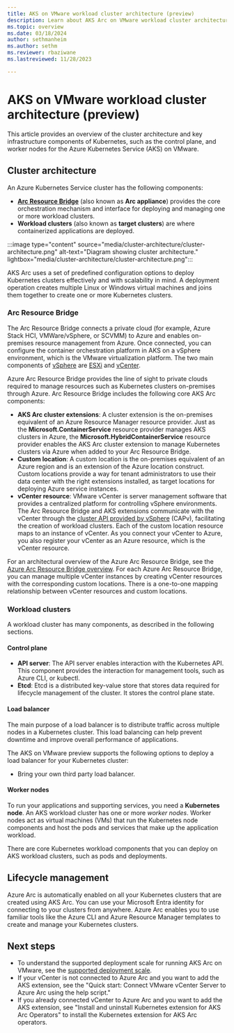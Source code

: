 ```yaml
---
title: AKS on VMware workload cluster architecture (preview)
description: Learn about AKS Arc on VMware workload cluster architecture.
ms.topic: overview
ms.date: 03/18/2024
author: sethmanheim
ms.author: sethm 
ms.reviewer: rbaziwane
ms.lastreviewed: 11/28/2023

---
```


# AKS on VMware workload cluster architecture (preview)

This article provides an overview of the cluster architecture and key infrastructure components of Kubernetes, such as the control plane, and worker nodes for the Azure Kubernetes Service (AKS) on VMware.

## Cluster architecture

An Azure Kubernetes Service cluster has the following components:

- **[Arc Resource Bridge](/azure/azure-arc/resource-bridge/overview)** (also known as **Arc appliance**) provides the core orchestration mechanism and interface for deploying and managing one or more workload clusters.
- **Workload clusters** (also known as **target clusters**) are where containerized applications are deployed.

:::image type="content" source="media/cluster-architecture/cluster-architecture.png" alt-text="Diagram showing cluster architecture." lightbox="media/cluster-architecture/cluster-architecture.png":::

AKS Arc uses a set of predefined configuration options to deploy Kubernetes clusters effectively and with scalability in mind. A deployment operation creates multiple Linux or Windows virtual machines and joins them together to create one or more Kubernetes clusters.

### Arc Resource Bridge

The Arc Resource Bridge connects a private cloud (for example, Azure Stack HCI, VMWare/vSphere, or SCVMM) to Azure and enables on-premises resource management from Azure. Once connected, you can configure the container orchestration platform in AKS on a vSphere environment, which is the VMware virtualization platform. The two main components of [vSphere](https://docs.vmware.com/en/VMware-vSphere/index.html) are [ESXi](https://www.vmware.com/products/esxi-and-esx.html) and [vCenter](https://www.vmware.com/products/vcenter.html).

Azure Arc Resource Bridge provides the line of sight to private clouds required to manage resources such as Kubernetes clusters on-premises through Azure. Arc Resource Bridge includes the following core AKS Arc components:

- **AKS Arc cluster extensions**: A cluster extension is the on-premises equivalent of an Azure Resource Manager resource provider. Just as the **Microsoft.ContainerService** resource provider manages AKS clusters in Azure, the **Microsoft.HybridContainerService** resource provider enables the AKS Arc cluster extension to manage Kubernetes clusters via Azure when added to your Arc Resource Bridge.
- **Custom location**: A custom location is the on-premises equivalent of an Azure region and is an extension of the Azure location construct. Custom locations provide a way for tenant administrators to use their data center with the right extensions installed, as target locations for deploying Azure service instances.
- **vCenter resource**: VMware vCenter is server management software that provides a centralized platform for controlling vSphere environments. The Arc Resource Bridge and AKS extensions communicate with the vCenter through the [cluster API provided by vSphere](https://github.com/kubernetes-sigs/cluster-api-provider-vsphere/) (CAPv), facilitating the creation of workload clusters. Each of the custom location resource maps to an instance of vCenter. As you connect your vCenter to Azure, you also register your vCenter as an Azure resource, which is the vCenter resource.

For an architectural overview of the Azure Arc Resource Bridge, see the [Azure Arc Resource Bridge overview](/azure/azure-arc/resource-bridge/overview#overview). For each Azure Arc Resource Bridge, you can manage multiple vCenter instances by creating vCenter resources with the corresponding custom locations. There is a one-to-one mapping relationship between vCenter resources and custom locations.

### Workload clusters

A workload cluster has many components, as described in the following sections.

#### Control plane

- **API server**: The API server enables interaction with the Kubernetes API. This component provides the interaction for management tools, such as Azure CLI, or kubectl.
- **Etcd**: Etcd is a distributed key-value store that stores data required for lifecycle management of the cluster. It stores the control plane state.

#### Load balancer

The main purpose of a load balancer is to distribute traffic across multiple nodes in a Kubernetes cluster. This load balancing can help prevent downtime and improve overall performance of applications.

The AKS on VMware preview supports the following options to deploy a load balancer for your Kubernetes cluster:

- Bring your own third party load balancer.

#### Worker nodes

To run your applications and supporting services, you need a **Kubernetes node**. An AKS workload cluster has one or more *worker nodes*. Worker nodes act as virtual machines (VMs) that run the Kubernetes node components and host the pods and services that make up the application workload.

There are core Kubernetes workload components that you can deploy on AKS workload clusters, such as pods and deployments.

## Lifecycle management

Azure Arc is automatically enabled on all your Kubernetes clusters that are created using AKS Arc. You can use your Microsoft Entra identity for connecting to your clusters from anywhere. Azure Arc enables you to use familiar tools like the Azure CLI and Azure Resource Manager templates to create and manage your Kubernetes clusters.

## Next steps

- To understand the supported deployment scale for running AKS Arc on VMware, see the [supported deployment scale](aks-vmware-scale-requirements.md).
- If your vCenter is not connected to Azure Arc and you want to add the AKS extension, see the "Quick start: Connect VMware vCenter Server to Azure Arc using the help script."
- If you already connected vCenter to Azure Arc and you want to add the AKS extension, see "Install and uninstall Kubernetes extension for AKS Arc Operators" to install the Kubernetes extension for AKS Arc operators.
